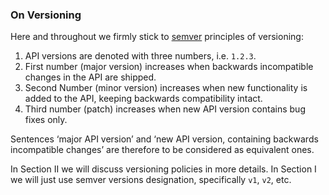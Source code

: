 ### On Versioning

Here and throughout we firmly stick to [semver](https://semver.org/) principles of versioning:
  1. API versions are denoted with three numbers, i.e. `1.2.3`.
  1. First number (major version) increases when backwards incompatible changes in the API are shipped.
  2. Second Number (minor version) increases when new functionality is added to the API, keeping backwards compatibility intact.
  3. Third number (patch) increases when new API version contains bug fixes only.

Sentences ‘major API version’ and ‘new API version, containing backwards incompatible changes’ are therefore to be considered as equivalent ones.

In Section II we will discuss versioning policies in more details. In Section I we will just use semver versions designation, specifically `v1`, `v2`, etc.
